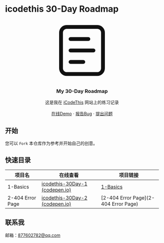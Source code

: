 # icodethis 30-Day Roadmap

<p align="center">
  <a href="https://github.com/LY220214/icodethis-roadmap-30">
<svg t="1715331552739" class="icon" viewBox="0 0 1024 1024" version="1.1" xmlns="http://www.w3.org/2000/svg" p-id="1661" width="200" height="200"><path d="M618.666667 288a32 32 0 0 1 0 64H320a32 32 0 0 1 0-64h298.666667zM704 480a32 32 0 0 1 0 64H320a32 32 0 0 1 0-64h384zM533.333333 672a32 32 0 0 1 0 64H320a32 32 0 0 1 0-64h213.333333z" fill="#111111" p-id="1662"></path><path d="M768 85.333333a128 128 0 0 1 128 128v597.333334a128 128 0 0 1-128 128H256a128 128 0 0 1-128-128V213.333333a128 128 0 0 1 128-128h512z m0 64H256a64 64 0 0 0-64 64v597.333334a64 64 0 0 0 64 64h512a64 64 0 0 0 64-64V213.333333a64 64 0 0 0-64-64z" fill="#111111" p-id="1663"></path></svg>
  </a>

  <h3 align="center">My 30-Day Roadmap</h3>
  <p align="center">
    这是我在 <a href="https://icodethis.com/yangsf">iCodeThis</a> 网站上的练习记录
    <br />
    <br />
    <a href="https://codepen.io/LY220214">在线Demo</a>
    ·
    <a href="https://github.com/LY220214/icodethis-roadmap-30/issues">报告Bug</a>
    ·
    <a href="https://github.com/LY220214/icodethis-roadmap-30/issues">提出问题</a>
  </p>



## 开始

您可以 `Fork` 本仓库作为参考并开始自己的创意。



## 快速目录

| 项目名           | 在线查看                                                     | 项目链接                             |
| ---------------- | ------------------------------------------------------------ | ------------------------------------ |
| 1-Basics         | [icodethis-30Day-1 (codepen.io)](https://codepen.io/LY220214/full/jOoOpMw) | [1-Basics](1-Basics)                 |
| 2-404 Error Page | [icodethis-30Day-2 (codepen.io)](https://codepen.io/LY220214/full/wvbvxoo) | [2-404 Error Page](2-404 Error Page) |



## 联系我

邮箱：877602782@qq.com